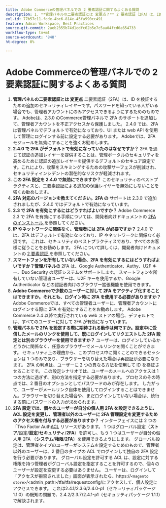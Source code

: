 ```yaml
---
title: Adobe Commerceの管理パネルでの 2 要素認証に関するよくある質問
description: 1. **管理パネルの二要素認証とは 変更点？** 2 要素認証（2FA）は、ID を検証するための追加のセキュリティレイヤーであり、パスワードを知っている人がいる場合でも、管理者アカウントにのみアクセスできるようにします。 Adobeは、2.3.0 のCommerce管理パネルで 2FA のサポートを追加して、管理者アカウントを不正アクセスから保護しました。 2.4.0 では、2FA は管理パネルでデフォルトで有効になっており、UI または web API を使用して管理にログインする前に設定する必要があります。 Adobeでは、2FA モジュールを無効にすることを強くお勧めします。
exl-id: 77b57c11-fcde-4bc6-814e-45fa990cc491
feature: Admin Workspace, Best Practices
source-git-commit: 2aeb2355b74d1cdfc62b5e7c5aa04fcd0a654733
workflow-type: tm+mt
source-wordcount: '848'
ht-degree: 0%

---
```


# Adobe Commerceの管理パネルでの 2 要素認証に関するよくある質問

1. **管理パネルの二要素認証とは 変更点** 二要素認証（2FA）は、ID を検証するための追加のセキュリティレイヤーです。パスワードを知っている人がいる場合でも、管理者アカウントにのみアクセスできるようにするためのものです。 Adobeは、2.3.0 のCommerce管理パネルで 2FA のサポートを追加して、管理者アカウントを不正アクセスから保護しました。 2.4.0 では、2FA は管理パネルでデフォルトで有効になっており、UI または web API を使用して管理にログインする前に設定する必要があります。 Adobeでは、2FA モジュールを無効にすることを強くお勧めします。
1. **2.4.0 で 2FA がデフォルトで有効になっていたのはなぜですか？** 2FA を通じて認証の追加レイヤーを提供することは、管理ポータルのセキュリティを高めるために認証の追加レイヤーを提供するデフォルトのセキュア設定です。これにより、攻撃をスキミングするための攻撃サーフェスが削減され、セキュリティインシデントの潜在的なリスクが軽減されます。
1. **この 2FA 設定を 2.4.0 で無効にできますか？** このセキュリティのベストプラクティスと、二要素認証による追加の保護レイヤーを無効にしないことを強くお勧めします。
1. **2FA 対応のバージョンを教えてください。2FA の** サポートは 2.3.0 で追加されましたが、2.4.0 ではデフォルトで有効になっています。
1. **2.3 で 2FA を有効にするにはどうすればよいですか？** Adobe Commerce 2.3 で 2FA を有効にする手順については、開発者向けドキュメントの [2FA のインストール ](https://developer.adobe.com/commerce/testing/functional-testing-framework/two-factor-authentication/) を参照してください。
1. **IP やネットワークに関係なく、管理者には 2FA が必要ですか？** 2.4.0 では、2FA はデフォルトで有効になっており、IP やネットワークに関係なく必須です。 これは、セキュリティのベストプラクティスであり、すべてのお客様に従うことをお勧めします。 2FA について詳しくは、開発者向けドキュメントの [2 要素認証 ](https://developer.adobe.com/commerce/testing/functional-testing-framework/two-factor-authentication/) を参照してください。
1. **スマートフォンを所有していない場合、2FA を有効にするにはどうすればよいですか？管理パネルの** 2FA は、Google Authenticator、Authy、U2F キー、Duo Security の認証システムをサポートします。 スマートフォンを所有していない管理者ユーザーは、U2F キーを使用するか、Google Authenticator などの認証者向けのブラウザー拡張機能を使用できます。
1. **Adobe Commerceで少数のユーザーに対して 2FA をアクティブ化することはできますか。それとも、ログイン時に 2FA を使用する必要がありますか？** Adobe Commerceでは、すべての管理者ユーザーに、管理者アカウントにログインする際に 2FA を有効にすることをお勧めします。 Adobe Commerce 2.4 以降で実行されている web ストアの場合、デフォルトでは、すべてのユーザーに対して 2FA が有効になっています。
1. **管理パネルで 2FA を設定する際に期待される動作は何ですか。設定中に受信したメールのリンクを使用して、既にログインしてリクエストした 2FA 設定とは別のブラウザーを使用できますか？** ユーザーは、ログインしているかどうかに関係なく、任意のブラウザーでメールリンクを開くことができます。 セキュリティ上の理由から、このプロセス中に開くことのできるセッションは 1 つのみであり、ブラウザーを切り替えた場合は再認証が必要になります。 2FA の利点は、ユーザーに 2 つの異なる方法を使用して ID を検証させることです。 この設定シナリオでは、ユーザーのメールへのアクセスは 1 つの方法に過ぎず、別の方法を指定する必要があります。 プロセスのその時点では、2 番目のオプションとしてパスワードのみが存在します。 したがって、ユーザーがメールリンク自体を使用してログインすることはできません。ブラウザーを切り替えた場合や、まだログインしていない場合は、続行する前にパスワードの入力が求められます。
1. **2FA 設定では、個々のユーザーが自分の個人用 2FA を設定できるように、ACL 設定を変更し、管理者以外のユーザーに 2FA 管理設定を変更するためのアクセス権を付与する必要がありますか？** インターフェイスには 2 つの「Two Factor Auth[ACL](https://developer.adobe.com/commerce/php/tutorials/backend/create-access-control-list-rule/) リソースがあります。 1 つはグローバル設定（**ストア**/設定/**設定**/**セキュリティ**/**2FA**）を許可し、もう 1 つはユーザーが自分の個人用 2FA （**システム**/**権限**/**2FA**）を使用できるようにします。 グローバル設定は、管理者タイプのユーザーがシステムを設定するためのもので、管理者以外のユーザーは、2 番目のタイプの ACL でログインして独自の 2FA 設定を行う必要があります。 グローバル設定を許可する ACL は、設定に対する権限を持つ管理者がグローバル設定を指定することを許可するので、個々のユーザーが設定を変更する必要はありません。 ユーザーは、ログインして「アクセスが拒否されました」画面が表示されたら、https://``<magento store>``/&lt;admin\_path>/tfa/tfa/requestconfig/にアクセスして、個人設定にアクセスできます。 これは2.4.1/2.3.6/2.4.0-p1（セキュリティパッケージ 1.1.0）の既知の問題で、2.4.2/2.3.7/2.4.1-p1（セキュリティパッケージ 1.1.1）で解決されます。
